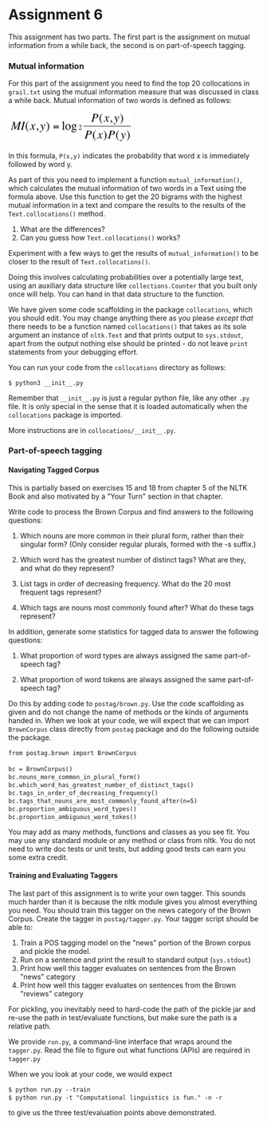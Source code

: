 # Assignment 6

This assignment has two parts. The first part is the assignment on mutual information from a while back, the second is on part-of-speech tagging.

### Mutual information

For this part of the assignment you need to find the top 20 collocations in `grail.txt` using the mutual information measure that was discussed in class a while back. Mutual information of two words is defined as follows:

<img src="images/mi.jpg" width="250"/>

In this formula, `P(x,y)` indicates the probability that word x is immediately followed by word y.

As part of this you need to implement a function `mutual_information()`, which calculates the mutual information of two words in a Text using the formula above. Use this function to get the 20 bigrams with the highest mutual information in a text and compare the results to the results of the `Text.collocations()` method.

1. What are the differences?
2. Can you guess how `Text.collocations()` works?

Experiment with a few ways to get the results of `mutual_information()` to be closer to the result of `Text.collocations()`.

Doing this involves calculating probabilities over a potentially large text, using an auxiliary data structure like `collections.Counter` that you built only once will help. You can hand in that data structure to the function.

We have given some code scaffolding in the package `collocations`, which you should edit. You may change anything there as you please *except that* there needs to be a function named `collocations()` that takes as its sole argument an instance of `nltk.Text` and that prints output to `sys.stdout`, apart from the output nothing else should be printed - do not leave `print` statements from your debugging effort.

You can run your code from the `collocations` directory as follows:

```
$ python3 __init__.py
```

Remember that `__init__.py` is just a regular python file, like any other `.py` file. It is only special in the sense that it is loaded automatically when the `collocations` package is imported.

More instructions are in `collocations/__init__.py`.


### Part-of-speech tagging

#### Navigating Tagged Corpus

This is partially based on exercises 15 and 18 from chapter 5 of the NLTK Book and also motivated by a "Your Turn" section in that chapter.

Write code to process the Brown Corpus and find answers to the following questions:

1. Which nouns are more common in their plural form, rather than their singular form? (Only consider regular plurals, formed with the -s suffix.)

2. Which word has the greatest number of distinct tags? What are they, and what do they represent?

3. List tags in order of decreasing frequency. What do the 20 most frequent tags represent?

4. Which tags are nouns most commonly found after? What do these tags represent?

In addition, generate some statistics for tagged data to answer the following questions:

1. What proportion of word types are always assigned the same part-of-speech tag?

2. What proportion of word tokens are always assigned the same part-of-speech tag?

Do this by adding code to `postag/brown.py`. Use the code scaffolding as given and do not change the name of methods or the kinds of arguments handed in.  When we look at your code, we will expect that we can import `BrownCorpus` class directly from `postag` package and do the following outside the package.

```
from postag.brown import BrownCorpus

bc = BrownCorpus()
bc.nouns_more_common_in_plural_form()
bc.which_word_has_greatest_number_of_distinct_tags()
bc.tags_in_order_of_decreasing_frequency()
bc.tags_that_nouns_are_most_commonly_found_after(n=5)
bc.proportion_ambiguous_word_types()
bc.proportion_ambiguous_word_tokes()
```

You may add as many methods, functions and classes as you see fit. You may use any standard module or any method or class from nltk. You do not need to write doc tests or unit tests, but adding good tests can earn you some extra credit.

#### Training and Evaluating Taggers

The last part of this assignment is to write your own tagger. This sounds much harder than it is because the nltk module gives you almost everything you need. You should train this tagger on the news category of the Brown Corpus. Create the tagger in `postag/tagger.py`. Your tagger script should be able to:

1. Train a POS tagging model on the "news" portion of the Brown corpus and pickle the model.
1. Run on a sentence and print the result to standard output (`sys.stdout`)
1. Print how well this tagger evaluates on sentences from the Brown "news" category
1. Print how well this tagger evaluates on sentences from the Brown "reviews" category

For pickling, you inevitably need to hard-code the path of the pickle jar and re-use the path in test/evaluate functions, but make sure the path is a relative path.

We provide `run.py`, a command-line interface that wraps around the `tagger.py`. Read the file to figure out what functions (APIs) are required in `tagger.py`

When we you look at your code, we would expect

```
$ python run.py --train
$ python run.py -t "Computational linguistics is fun." -n -r
```

to give us the three test/evaluation points above demonstrated.
